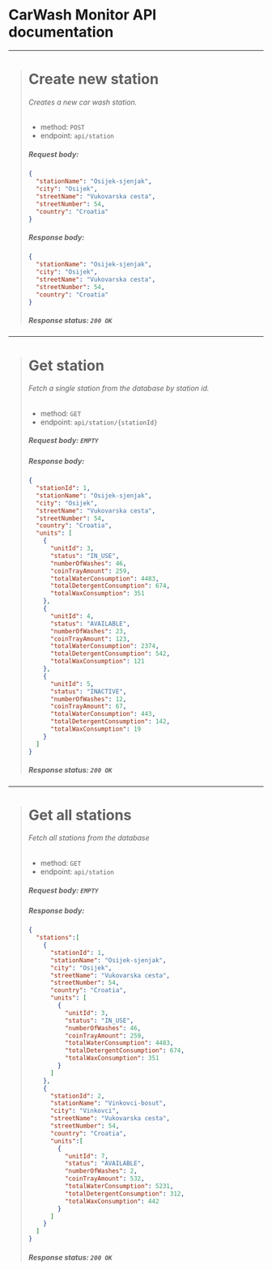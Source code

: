 # CarWash Monitor API documentation

---


> # Create new station
> ###### Creates a new car wash station.
> - method: `POST`
> - endpoint: `api/station`
> ##### Request body:
> ```json
> {
>   "stationName": "Osijek-sjenjak",
>   "city": "Osijek",
>   "streetName": "Vukovarska cesta",
>   "streetNumber": 54,
>   "country": "Croatia"
> }
> ```
> ##### Response body:
> ```json
> {
>   "stationName": "Osijek-sjenjak",
>   "city": "Osijek",
>   "streetName": "Vukovarska cesta",
>   "streetNumber": 54,
>   "country": "Croatia"
> }
> ```
> ##### Response status: `200 OK`
--- 




> # Get station
> ###### Fetch a single station from the database by station id.
> - method: `GET`
> - endpoint: `api/station/{stationId}`
> ##### Request body: `EMPTY`
> ##### Response body:
> ```json
> {
>   "stationId": 1,
>   "stationName": "Osijek-sjenjak",
>   "city": "Osijek",
>   "streetName": "Vukovarska cesta",
>   "streetNumber": 54,
>   "country": "Croatia",
>   "units": [
>     {
>       "unitId": 3,
>       "status": "IN_USE",
>       "numberOfWashes": 46,
>       "coinTrayAmount": 259,
>       "totalWaterConsumption": 4483,
>       "totalDetergentConsumption": 674,
>       "totalWaxConsumption": 351
>     },
>     {
>       "unitId": 4,
>       "status": "AVAILABLE",
>       "numberOfWashes": 23,
>       "coinTrayAmount": 123,
>       "totalWaterConsumption": 2374,
>       "totalDetergentConsumption": 542,
>       "totalWaxConsumption": 121
>     },
>     {
>       "unitId": 5,
>       "status": "INACTIVE",
>       "numberOfWashes": 12,
>       "coinTrayAmount": 67,
>       "totalWaterConsumption": 443,
>       "totalDetergentConsumption": 142,
>       "totalWaxConsumption": 19
>     }
>   ]
> }
> ```
> ##### Response status: `200 OK`
---



> # Get all stations
> ###### Fetch all stations from the database
> - method: `GET`
> - endpoint: `api/station`
> ##### Request body: `EMPTY`
> ##### Response body:
> ```json
> {
>   "stations":[
>     {
>       "stationId": 1,
>       "stationName": "Osijek-sjenjak",
>       "city": "Osijek",
>       "streetName": "Vukovarska cesta",
>       "streetNumber": 54,
>       "country": "Croatia",
>       "units": [
>         {
>           "unitId": 3,
>           "status": "IN_USE",
>           "numberOfWashes": 46,
>           "coinTrayAmount": 259,
>           "totalWaterConsumption": 4483,
>           "totalDetergentConsumption": 674,
>           "totalWaxConsumption": 351
>         }
>       ]
>     },
>     {
>       "stationId": 2,
>       "stationName": "Vinkovci-bosut",
>       "city": "Vinkovci",
>       "streetName": "Vukovarska cesta",
>       "streetNumber": 54,
>       "country": "Croatia",
>       "units":[
>         {
>           "unitId": 7,
>           "status": "AVAILABLE",
>           "numberOfWashes": 2,
>           "coinTrayAmount": 532,
>           "totalWaterConsumption": 5231,
>           "totalDetergentConsumption": 312,
>           "totalWaxConsumption": 442
>         }
>       ]
>     }
>   ]
> }
> ```
> ##### Response status: `200 OK`
